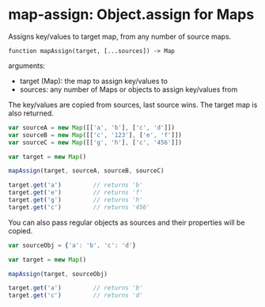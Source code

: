 # map-assign: Object.assign for Maps

Assigns key/values to target map, from any number of source maps.

```
function mapAssign(target, [...sources]) -> Map
```

arguments:

* target (Map): the map to assign key/values to
* sources: any number of Maps or objects to assign key/values from

The key/values are copied from sources, last source wins. The target map
is also returned.

```javascript
var sourceA = new Map([['a', 'b'], ['c', 'd']])
var sourceB = new Map([['c', '123'], ['e', 'f']])
var sourceC = new Map([['g', 'h'], ['c', '456']])

var target = new Map()

mapAssign(target, sourceA, sourceB, sourceC)

target.get('a')         // returns 'b'
target.get('e')         // returns 'f'
target.get('g')         // returns 'h'
target.get('c')         // returns '456'
```

You can also pass regular objects as sources and their properties will be
copied.

```javascript
var sourceObj = {'a': 'b', 'c': 'd'}

var target = new Map()

mapAssign(target, sourceObj)

target.get('a')         // returns 'b'
target.get('c')         // returns 'd'
```